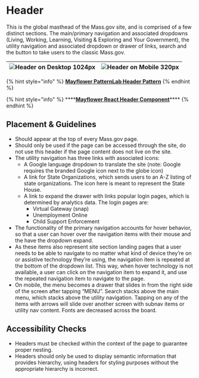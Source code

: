 # Header

This is the global masthead of the Mass.gov site, and is comprised of a few distinct sections. The main/primary navigation and associated dropdowns \(Living, Working, Learning, Visiting & Exploring and Your Government\), the utility navigation and associated dropdown or drawer of links, search and the button to take users to the classic Mass.gov.

| ![Header on Desktop 1024px](https://mayflower.digital.mass.gov/patternlab/capture/capture_03-organisms-by-template-header_0_document_1_tablet.png) | ![Header on Mobile 320px](https://mayflower.digital.mass.gov/patternlab/capture/capture_03-organisms-by-template-header_0_document_0_phone.png) |
| :--- | :--- |


{% hint style="info" %}
[**Mayflower PatternLab Header Pattern**](https://mayflower.digital.mass.gov/patternlab/?p=organisms-header&view=c)
{% endhint %}

{% hint style="info" %}
\*\*\*\*[**Mayflower React Header Component**](https://mayflower.digital.mass.gov/react/?selectedKind=organisms&selectedStory=Header&full=0&addons=1&stories=1&panelRight=0&addonPanel=storybook%2Factions%2Factions-panel)\*\*\*\*
{% endhint %}

## Placement & Guidelines

* Should appear at the top of every Mass.gov page.
* Should only be used if the page can be accessed through the site, do not use this header if the page content does not live on the site.   
* The utility navigation has three links with associated icons:
  * A Google language dropdown to translate the site \(note: Google requires the branded Google icon next to the globe icon\)
  * A link for State Organizations, which sends users to an A-Z listing of state organizations. The icon here is meant to represent the State House.
  * A link to expand the drawer with links popular login pages, which is determined by analytics data. The login pages are:
    * Virtual Gateway \(snap\)
    * Unemployment Online
    * Child Support Enforcement    
* The functionality of the primary navigation accounts for hover behavior, so that a user can hover over the navigation items with their mouse and the have the dropdown expand.
* As these items also represent site section landing pages that a user needs to be able to navigate to no matter what kind of device they’re on or assistive technology they’re using, the navigation item is repeated at the bottom of the dropdown list. This way, when hover technology is not available, a user can click on the navigation item to expand it, and use the repeated navigation item to navigate to the page.
* On mobile, the menu becomes a drawer that slides in from the right side of the screen after tapping “MENU”. Search stacks above the main menu, which stacks above the utility navigation. Tapping on any of the items with arrows will slide over another screen with subnav items or utility nav content. Fonts are decreased across the board.

## Accessibility Checks

* Headers must be checked within the context of the page to guarantee proper nesting.
* Headers should only be used to display semantic information that provides hierarchy, using headers for styling purposes without the appropriate hierarchy is incorrect.

